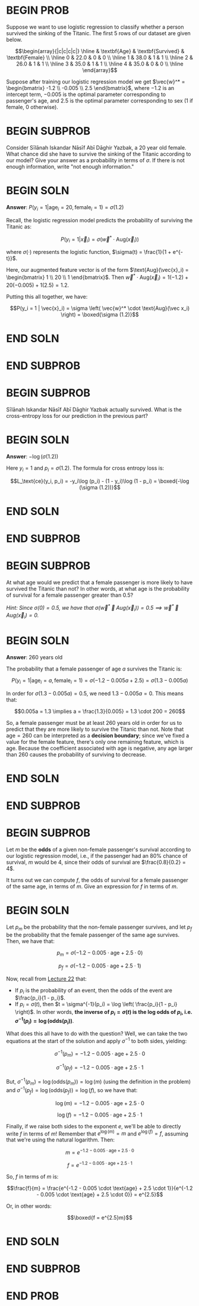 # BEGIN PROB
Suppose we want to use logistic regression to classify whether a person survived the sinking of the Titanic. The first 5 rows of our dataset are given below.

$$\begin{array}{|c|c|c|c|}
\hline
 & \textbf{Age} & \textbf{Survived} & \textbf{Female} \\ \hline
0 & 22.0 & 0 & 0 \\ \hline
1 & 38.0 & 1 & 1 \\ \hline
2 & 26.0 & 1 & 1 \\ \hline
3 & 35.0 & 1 & 1 \\ \hline
4 & 35.0 & 0 & 0 \\ \hline
\end{array}$$

Suppose after training our logistic regression model we get $\vec{w}^* = \begin{bmatrix}
-1.2 \\ -0.005 \\ 2.5
\end{bmatrix}$, where $-1.2$ is an intercept term, $-0.005$ is the optimal parameter corresponding to passenger's age, and $2.5$ is the optimal parameter corresponding to sex (1 if female, 0 otherwise).

# BEGIN SUBPROB

Consider Sı̄lānah Iskandar Nāsı̄f Abı̄ Dāghir Yazbak, a 20 year old female. What chance did she have to survive the sinking of the Titanic according to our model? Give your answer as a probability in terms of $\sigma$. If there is not enough information, write "not enough information."
# BEGIN SOLN

**Answer**: $P(y_i = 1 | \text{age}_i = 20, \text{female}_i = 1) = \sigma(1.2)$

Recall, the logistic regression model predicts the probability of surviving the Titanic as:

$$P(y_i = 1 | \vec x_i) = \sigma(\vec w^* \cdot \text{Aug}(\vec x_i))$$

where $\sigma(\cdot)$ represents the logistic function, $\sigma(t) = \frac{1}{1 + e^{-t}}$.

Here, our augmented feature vector is of the form $\text{Aug}(\vec{x}_i) = \begin{bmatrix} 1 \\ 20 \\ 1 \end{bmatrix}$. Then $\vec{w}^* \cdot \text{Aug}(\vec x_i) = 1(-1.2) + 20(-0.005) + 1(2.5) = 1.2$.

Putting this all together, we have:

$$P(y_i = 1 | \vec{x}_i) = \sigma \left( \vec{w}^* \cdot \text{Aug}(\vec x_i) \right) = \boxed{\sigma (1.2)}$$

# END SOLN

# END SUBPROB

# BEGIN SUBPROB

Sı̄lānah Iskandar Nāsı̄f Abı̄ Dāghir Yazbak actually survived. What is the cross-entropy loss for our prediction in the previous part?

# BEGIN SOLN

**Answer**: $-\log (\sigma (1.2))$

Here $y_i=1$ and $p_i = \sigma (1.2)$. The formula for cross entropy loss is:

$$L_\text{ce}(y_i, p_i) = -y_i\log (p_i) - (1 - y_i)\log (1 - p_i) = \boxed{-\log (\sigma (1.2))}$$

# END SOLN

# END SUBPROB

# BEGIN SUBPROB

At what age would we predict that a female passenger is more likely to have survived the Titanic than not? In other words, at what age is the probability of survival for a female passenger greater than 0.5?

_Hint: Since $\sigma(0) = 0.5$, we have that $\sigma \left( \vec{w}^* \cdot \text{Aug}(\vec x_i) \right) = 0.5 \implies \vec{w}^* \cdot \text{Aug}(\vec x_i) = 0$._

# BEGIN SOLN

**Answer**: 260 years old

The probability that a female passenger of age $a$ survives the Titanic is:

$$P(y_i = 1 | \text{age}_i = a, \text{female}_i = 1) = \sigma(-1.2 - 0.005 a + 2.5) = \sigma(1.3 - 0.005a)$$

In order for $\sigma(1.3 - 0.005a) = 0.5$, we need $1.3 - 0.005a = 0$. This means that:

$$0.005a = 1.3 \implies a = \frac{1.3}{0.005} = 1.3 \cdot 200 = 260$$

So, a female passenger must be at least 260 years old in order for us to predict that they are more likely to survive the Titanic than not. Note that $\text{age} = 260$ can be interpreted as a **decision boundary**; since we've fixed a value for the $\text{female}$ feature, there's only one remaining feature, which is $\text{age}$. Because the coefficient associated with age is negative, any age larger than 260 causes the probability of surviving to decrease. 

# END SOLN

# END SUBPROB

# BEGIN SUBPROB

Let $m$ be the **odds** of a given non-female passenger's survival according to our logistic regression model, i.e., if the passenger had an 80\% chance of survival, $m$ would be 4, since their odds of survival are $\frac{0.8}{0.2} = 4$. 

It turns out we can compute $f$, the odds of survival for a female passenger of the same age, in terms of $m$. Give an expression for $f$ in terms of $m$.

# BEGIN SOLN

Let $p_m$ be the probability that the non-female passenger survives, and let $p_f$ be the probability that the female passenger of the same age survives. Then, we have that:

$$p_m = \sigma(-1.2 - 0.005 \cdot \text{age} + 2.5 \cdot 0)$$

$$p_f = \sigma(-1.2 - 0.005 \cdot \text{age} + 2.5 \cdot 1)$$

Now, recall from [Lecture 22](https://practicaldsc.org/resources/lectures/lec22/lec22-filled.html#Aside:-Odds) that:

- If $p_i$ is the probability of an event, then the odds of the event are $\frac{p_i}{1 - p_i}$.
- If $p_i = \sigma(t)$, then $t = \sigma^{-1}(p_i) = \log \left( \frac{p_i}{1 - p_i} \right)$. In other words, **the inverse of $p_i = \sigma(t)$ is the log odds of $p_i$, i.e. $\sigma^{-1}(p_i) = \log \left( \text{odds}(p_i) \right)$**.

What does this all have to do with the question? Well, we can take the two equations at the start of the solution and apply $\sigma^{-1}$ to both sides, yielding:

$$\sigma^{-1}(p_m) = -1.2 - 0.005 \cdot \text{age} + 2.5 \cdot 0$$

$$\sigma^{-1}(p_f) = -1.2 - 0.005 \cdot \text{age} + 2.5 \cdot 1$$

But, $\sigma^{-1}(p_m) = \log \left( \text{odds}(p_m) \right) = \log(m)$ (using the definition in the problem) and $\sigma^{-1}(p_f) = \log \left( \text{odds}(p_f) \right) = \log(f)$, so we have that:

$$\log(m) = -1.2 - 0.005 \cdot \text{age} + 2.5 \cdot 0$$

$$\log(f) = -1.2 - 0.005 \cdot \text{age} + 2.5 \cdot 1$$

Finally, if we raise both sides to the exponent $e$, we'll be able to directly write $f$ in terms of $m$! Remember that $e^{\log(m)} = m$ and $e^{\log(f)} = f$, assuming that we're using the natural logarithm. Then:

$$m = e^{-1.2 - 0.005 \cdot \text{age} + 2.5 \cdot 0}$$

$$f = e^{-1.2 - 0.005 \cdot \text{age} + 2.5 \cdot 1}$$

So, $f$ in terms of $m$ is:

$$\frac{f}{m} = \frac{e^{-1.2 - 0.005 \cdot \text{age} + 2.5 \cdot 1}}{e^{-1.2 - 0.005 \cdot \text{age} + 2.5 \cdot 0}} = e^{2.5}$$

Or, in other words:

$$\boxed{f = e^{2.5}m}$$

# END SOLN

# END SUBPROB

# END PROB
